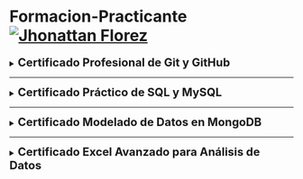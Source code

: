 # Formacion-Practicante <a href="mailto:florezj328@gmail.com"> <img src="https://img.shields.io/badge/Gmail-red?style=for-the-badge&logo=gmail&logoColor=white" width="80px" alt="Jhonattan Florez"/> </a>

<details>
<summary><strong style="font-size: 20px;">Certificado Profesional de Git y GitHub</strong></summary>

[![](Certificados/Git-GitHub.png)](https://drive.google.com/file/d/1XW-JVrJaIUC9TCgjWaj4-hDTBLAQOO2V/view?usp=drive_link)
</details>


---
<details>
<summary><strong style="font-size: 20px;">Certificado Práctico de SQL y MySQL</strong></summary>

[![](Certificados/Practivo%20SQL%20y%20MYSQL.png)](https://drive.google.com/file/d/1dmJhU3ndfH6shFrC-vb8yGUoTU-FhTf3/view?usp=drive_link)
</details>


---
<details>
<summary><strong style="font-size: 20px;">Certificado Modelado de Datos en MongoDB</strong></summary>

[![](Certificados/Modelado%20de%20Datos%20Mongo.png)](https://drive.google.com/file/d/1eR_BE5BlC-YcC9sFg26rKMHPItHJQdx_/view?usp=drive_link)
</details>


---
<details>
<summary><strong style="font-size: 20px;">Certificado Excel Avanzado para Análisis de Datos</strong></summary>

[![](Certificados/Excel%20Para%20Analisis%20De%20Datos.png)](https://drive.google.com/file/d/1AfFGHbOnrPM4wlGFdtEbnKuSASqO17st/view?usp=drive_link)
</details>